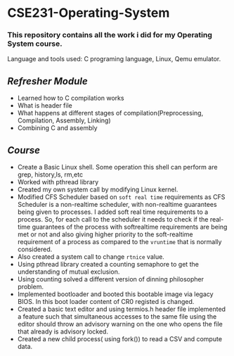 # CSE231-Operating-System
### This repository contains all the work i did for my Operating System course. 
Language and tools used: C programing language, Linux, Qemu emulator.
## *Refresher Module*
* Learned how to C compilation works
* What is header file
* What happens at different stages of compilation(Preprocessing, Compilation, Assembly, Linking)
* Combining C and assembly

## *Course*
* Create a Basic Linux shell. Some operation this shell can perform are grep, history,ls, rm,etc
* Worked with pthread library
* Created my own system call by modifying Linux kernel.
* Modified CFS Scheduler based on `soft real time` requirements as CFS Scheduler is a non-realtime scheduler, with non-realtime guarantees being given to processes. I added soft real time requirements to a process. So, for each call to the scheduler it needs to check if the real-time guarantees of the process with softrealtime requirements are being met or not and also giving higher priority to the soft-realtime requirement of a process as compared to the `vruntime` that is normally considered. 
* Also created a system call to change `rtnice` value.
* Using pthread library created a counting semaphore to get the understanding of mutual exclusion.
* Using counting solved a different version of dinning philosopher problem.
* Implemented bootloader and booted this bootable image via legacy BIOS. In this boot loader content of CR0 registed is changed.
* Created a basic text editor and using termios.h header file implemented a feature such that simultaneous accesses to the same file using the editor should throw an advisory warning on the one who opens the file that already is advisory locked.
* Created a new child process( using fork()) to read a CSV and compute data.
